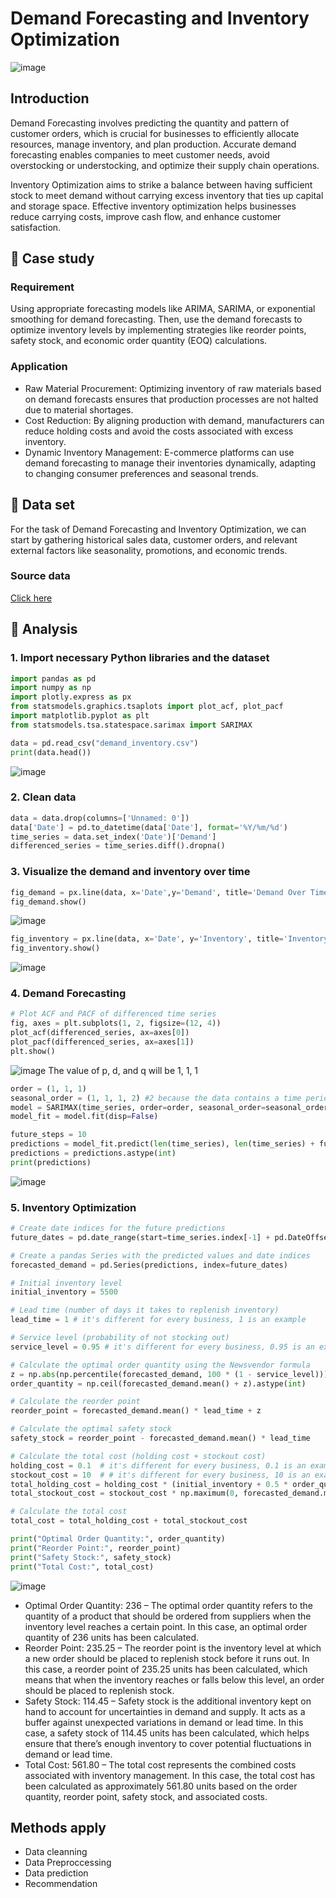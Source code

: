 # Demand Forecasting and Inventory Optimization

![image](https://github.com/user-attachments/assets/3374c9ea-a41d-41d6-b588-139919fcd52a)

## Introduction
Demand Forecasting involves predicting the quantity and pattern of customer orders, which is crucial for businesses to efficiently allocate resources, manage inventory, and plan production. Accurate demand forecasting enables companies to meet customer needs, avoid overstocking or understocking, and optimize their supply chain operations.

Inventory Optimization aims to strike a balance between having sufficient stock to meet demand without carrying excess inventory that ties up capital and storage space. Effective inventory optimization helps businesses reduce carrying costs, improve cash flow, and enhance customer satisfaction.

## 💼 Case study 
### Requirement
Using appropriate forecasting models like ARIMA, SARIMA, or exponential smoothing for demand forecasting. Then, use the demand forecasts to optimize inventory levels by implementing strategies like reorder points, safety stock, and economic order quantity (EOQ) calculations.

### Application
- Raw Material Procurement: Optimizing inventory of raw materials based on demand forecasts ensures that production processes are not halted due to material shortages.
- Cost Reduction: By aligning production with demand, manufacturers can reduce holding costs and avoid the costs associated with excess inventory.
- Dynamic Inventory Management: E-commerce platforms can use demand forecasting to manage their inventories dynamically, adapting to changing consumer preferences and seasonal trends.

## 📁 Data set
For the task of Demand Forecasting and Inventory Optimization, we can start by gathering historical sales data, customer orders, and relevant external factors like seasonality, promotions, and economic trends.
### Source data
[Click here](https://statso.io/inventory-optimization-case-study/)

## 🔎 Analysis

### 1. Import necessary Python libraries and the dataset
```python
import pandas as pd
import numpy as np
import plotly.express as px
from statsmodels.graphics.tsaplots import plot_acf, plot_pacf
import matplotlib.pyplot as plt
from statsmodels.tsa.statespace.sarimax import SARIMAX

data = pd.read_csv("demand_inventory.csv")
print(data.head())
```
![image](https://github.com/user-attachments/assets/269064b2-4848-49a3-9f6c-62d41ecb5905)

### 2. Clean data
```python
data = data.drop(columns=['Unnamed: 0'])
data['Date'] = pd.to_datetime(data['Date'], format='%Y/%m/%d')
time_series = data.set_index('Date')['Demand']
differenced_series = time_series.diff().dropna()
```
### 3. Visualize the demand and inventory over time
```python
fig_demand = px.line(data, x='Date',y='Demand', title='Demand Over Time')
fig_demand.show()
```
![image](https://github.com/user-attachments/assets/dd0dd319-c4e8-4f9c-a27e-f9cf553d8764)

```python
fig_inventory = px.line(data, x='Date', y='Inventory', title='Inventory Over Time')
fig_inventory.show()
```

![image](https://github.com/user-attachments/assets/54809742-7327-4fba-8a16-88737a2aeed6)

### 4. Demand Forecasting
```python
# Plot ACF and PACF of differenced time series
fig, axes = plt.subplots(1, 2, figsize=(12, 4))
plot_acf(differenced_series, ax=axes[0])
plot_pacf(differenced_series, ax=axes[1])
plt.show()
```
![image](https://github.com/user-attachments/assets/db6e6fff-5f11-46c3-bfb4-fd46d8a4d0e4)
The value of p, d, and q will be 1, 1, 1

```python
order = (1, 1, 1)
seasonal_order = (1, 1, 1, 2) #2 because the data contains a time period of 2 months only
model = SARIMAX(time_series, order=order, seasonal_order=seasonal_order)
model_fit = model.fit(disp=False)

future_steps = 10
predictions = model_fit.predict(len(time_series), len(time_series) + future_steps - 1)
predictions = predictions.astype(int)
print(predictions)
```
![image](https://github.com/user-attachments/assets/c370be4a-7d81-4a4d-ab99-77fed5a0c424)

### 5. Inventory Optimization
```python
# Create date indices for the future predictions
future_dates = pd.date_range(start=time_series.index[-1] + pd.DateOffset(days=1), periods=future_steps, freq='D')

# Create a pandas Series with the predicted values and date indices
forecasted_demand = pd.Series(predictions, index=future_dates)

# Initial inventory level
initial_inventory = 5500

# Lead time (number of days it takes to replenish inventory) 
lead_time = 1 # it's different for every business, 1 is an example

# Service level (probability of not stocking out)
service_level = 0.95 # it's different for every business, 0.95 is an example

# Calculate the optimal order quantity using the Newsvendor formula
z = np.abs(np.percentile(forecasted_demand, 100 * (1 - service_level)))
order_quantity = np.ceil(forecasted_demand.mean() + z).astype(int)

# Calculate the reorder point
reorder_point = forecasted_demand.mean() * lead_time + z

# Calculate the optimal safety stock
safety_stock = reorder_point - forecasted_demand.mean() * lead_time

# Calculate the total cost (holding cost + stockout cost)
holding_cost = 0.1  # it's different for every business, 0.1 is an example
stockout_cost = 10  # # it's different for every business, 10 is an example
total_holding_cost = holding_cost * (initial_inventory + 0.5 * order_quantity)
total_stockout_cost = stockout_cost * np.maximum(0, forecasted_demand.mean() * lead_time - initial_inventory)

# Calculate the total cost
total_cost = total_holding_cost + total_stockout_cost

print("Optimal Order Quantity:", order_quantity)
print("Reorder Point:", reorder_point)
print("Safety Stock:", safety_stock)
print("Total Cost:", total_cost)
```
![image](https://github.com/user-attachments/assets/e47ef105-8a67-496e-84bc-d95cc3af4bff)

- Optimal Order Quantity: 236 – The optimal order quantity refers to the quantity of a product that should be ordered from suppliers when the inventory level reaches a certain point. In this case, an optimal order quantity of 236 units has been calculated.
- Reorder Point: 235.25 – The reorder point is the inventory level at which a new order should be placed to replenish stock before it runs out. In this case, a reorder point of 235.25 units has been calculated, which means that when the inventory reaches or falls below this level, an order should be placed to replenish stock.
- Safety Stock: 114.45 – Safety stock is the additional inventory kept on hand to account for uncertainties in demand and supply. It acts as a buffer against unexpected variations in demand or lead time. In this case, a safety stock of 114.45 units has been calculated, which helps ensure that there’s enough inventory to cover potential fluctuations in demand or lead time.
- Total Cost: 561.80 – The total cost represents the combined costs associated with inventory management. In this case, the total cost has been calculated as approximately 561.80 units based on the order quantity, reorder point, safety stock, and associated costs.


## Methods apply
- Data cleanning
- Data Preproccessing
- Data prediction
- Recommendation

